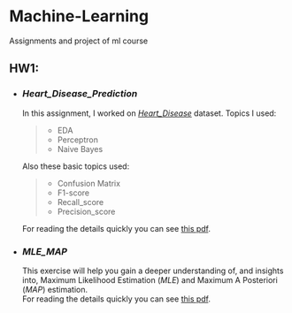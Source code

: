# Machine-Learning
Assignments and project of ml course

## **HW1**:

* ### ***Heart_Disease_Prediction***
    In this assignment, I worked on [*Heart_Disease*](https://www.kaggle.com/johnsmith88/heart-disease-dataset) dataset.
    Topics I used:
    > * EDA
    > * Perceptron
    > * Naive Bayes
    
    Also these basic topics used:
    > * Confusion Matrix
    > * F1-score
    > * Recall_score
    > * Precision_score

    For reading the details quickly you can see [this pdf](https://github.com/Amirreza81/Machine-Learning/blob/main/HW1/Heart_Disease_Prediction.pdf).
    <br _>

* ### ***MLE_MAP***
    This exercise will help you gain a deeper understanding of, and insights into, Maximum Likelihood Estimation (*MLE*) and Maximum A Posteriori (*MAP*) estimation.
    <br _> For reading the details quickly you can see [this pdf](https://github.com/Amirreza81/Machine-Learning/blob/main/HW1/MLE_MAP.pdf).
